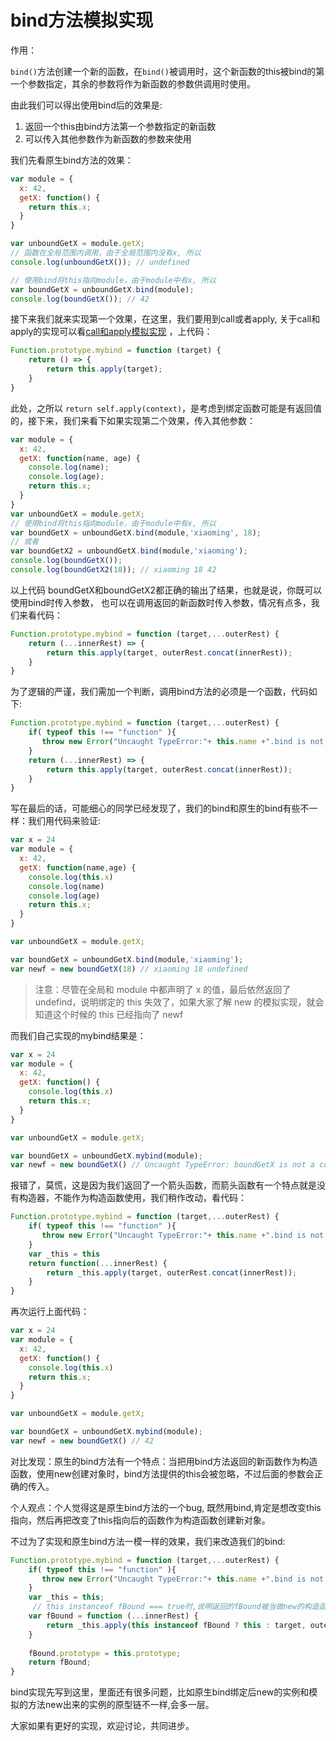 # bind方法模拟实现

作用：

`bind()`方法创建一个新的函数，在`bind()`被调用时，这个新函数的this被bind的第一个参数指定，其余的参数将作为新函数的参数供调用时使用。

由此我们可以得出使用bind后的效果是:

1. 返回一个this由bind方法第一个参数指定的新函数
2. 可以传入其他参数作为新函数的参数来使用

我们先看原生bind方法的效果：

```js
var module = {
  x: 42,
  getX: function() {
    return this.x;
  }
}

var unboundGetX = module.getX;
// 函数在全局范围内调用，由于全局范围内没有x, 所以
console.log(unboundGetX()); // undefined

// 使用bind将this指向module，由于module中有x, 所以
var boundGetX = unboundGetX.bind(module);
console.log(boundGetX()); // 42
```

接下来我们就来实现第一个效果，在这里，我们要用到call或者apply, 关于call和apply的实现可以看[call和apply模拟实现]([https://github.com/magicstf/learningNote/blob/master/js-call%E4%B8%8Eapply%E6%A8%A1%E6%8B%9F%E5%AE%9E%E7%8E%B0.md](https://github.com/magicstf/learningNote/blob/master/js-call与apply模拟实现.md)) ，上代码：

```js
Function.prototype.mybind = function (target) {
    return () => {
        return this.apply(target);
    }
}
```

此处，之所以 `return self.apply(context)`，是考虑到绑定函数可能是有返回值的，接下来，我们来看下如果实现第二个效果，传入其他参数：

```js
var module = {
  x: 42,
  getX: function(name, age) {
    console.log(name);
    console.log(age);
    return this.x;
  }
}
var unboundGetX = module.getX;
// 使用bind将this指向module，由于module中有x, 所以
var boundGetX = unboundGetX.bind(module,'xiaoming', 18);
// 或者
var boundGetX2 = unboundGetX.bind(module,'xiaoming');
console.log(boundGetX());
console.log(boundGetX2(18)); // xiaoming 18 42
```

以上代码 boundGetX和boundGetX2都正确的输出了结果，也就是说，你既可以使用bind时传入参数， 也可以在调用返回的新函数时传入参数，情况有点多，我们来看代码：

```js
Function.prototype.mybind = function (target,...outerRest) {
    return (...innerRest) => {
        return this.apply(target, outerRest.concat(innerRest));
    }
}
```

为了逻辑的严谨，我们需加一个判断，调用bind方法的必须是一个函数，代码如下:

```js
Function.prototype.mybind = function (target,...outerRest) {
    if( typeof this !== "function" ){
       throw new Error("Uncaught TypeError:"+ this.name +".bind is not a function")
    }
    return (...innerRest) => {
        return this.apply(target, outerRest.concat(innerRest));
    }
}
```

写在最后的话，可能细心的同学已经发现了，我们的bind和原生的bind有些不一样：我们用代码来验证:

```js
var x = 24
var module = {
  x: 42,
  getX: function(name,age) {
    console.log(this.x)
    console.log(name)
    console.log(age)
    return this.x;
  }
}

var unboundGetX = module.getX;

var boundGetX = unboundGetX.bind(module,'xiaoming');
var newf = new boundGetX(18) // xiaoming 18 undefined


```

> 注意：尽管在全局和 module 中都声明了 x 的值，最后依然返回了 undefind，说明绑定的 this 失效了，如果大家了解 new 的模拟实现，就会知道这个时候的 this 已经指向了 newf

而我们自己实现的mybind结果是：

```js
var x = 24
var module = {
  x: 42,
  getX: function() {
    console.log(this.x)
    return this.x;
  }
}

var unboundGetX = module.getX;

var boundGetX = unboundGetX.mybind(module);
var newf = new boundGetX() // Uncaught TypeError: boundGetX is not a constructor
```

报错了，莫慌，这是因为我们返回了一个箭头函数，而箭头函数有一个特点就是没有构造器，不能作为构造函数使用，我们稍作改动，看代码：

```js
Function.prototype.mybind = function (target,...outerRest) {
    if( typeof this !== "function" ){
       throw new Error("Uncaught TypeError:"+ this.name +".bind is not a function")
    }
    var _this = this
    return function(...innerRest) {
        return _this.apply(target, outerRest.concat(innerRest));
    }
}
```

再次运行上面代码：

```js
var x = 24
var module = {
  x: 42,
  getX: function() {
    console.log(this.x)
    return this.x;
  }
}

var unboundGetX = module.getX;

var boundGetX = unboundGetX.mybind(module);
var newf = new boundGetX() // 42
```

对比发现：原生的bind方法有一个特点：当把用bind方法返回的新函数作为构造函数，使用new创建对象时，bind方法提供的this会被忽略，不过后面的参数会正确的传入。

个人观点：个人觉得这是原生bind方法的一个bug, 既然用bind,肯定是想改变this指向，然后再把改变了this指向后的函数作为构造函数创建新对象。

不过为了实现和原生bind方法一模一样的效果，我们来改造我们的bind:

```js
Function.prototype.mybind = function (target,...outerRest) {
    if( typeof this !== "function" ){
       throw new Error("Uncaught TypeError:"+ this.name +".bind is not a function")
    }
    var _this = this;
     // this instanceof fBound === true时,说明返回的fBound被当做new的构造函数调用
    var fBound = function (...innerRest) { 
        return _this.apply(this instanceof fBound ? this : target, outerRest.concat(innerRest));
    }
    
    fBound.prototype = this.prototype;
    return fBound;
}
```

bind实现先写到这里，里面还有很多问题，比如原生bind绑定后new的实例和模拟的方法new出来的实例的原型链不一样,会多一层。

大家如果有更好的实现，欢迎讨论，共同进步。